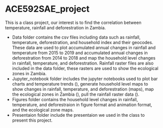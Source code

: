 # ACE592SAE_project
This is a class project, our interest is to find the correlation between temperature, rainfall and deforestration in Zambia.

- Data folder contains the csv files including data such as rainfall, temperature, deforestration, and household index and their geocodes. These data are used to plot accumulated annual changes in rainfall and temperature from 2015 to 2019 and accumulated annual changes in deforestration from 2014 to 2018 and map the household level changes in rainfall, temperature, and deforestration. Rainfall raster files are also included in the data folder, these rasters are used to show the ecological zones in Zambia.
- Jupyter_notebook folder includes the jupyter notebooks used to plot bar charts and temperature trends (), generate household level maps to show changes in rainfall, temperature, and deforestration (maps), map the ecological zones in Zambia (), pull the rainfall raster data ().
- Figures folder contains the household level changes in rainfall, temperature, and deforestraion in figure format and animation format, and the ecological zone maps.
- Presentaion folder include the presentaion we used in the class to present this project.

